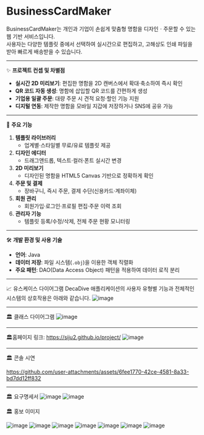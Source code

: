 # BusinessCardMaker

BusinessCardMaker는 개인과 기업이 손쉽게 맞춤형 명함을 디자인ㆍ주문할 수 있는 웹 기반 서비스입니다.  
사용자는 다양한 템플릿 중에서 선택하여 실시간으로 편집하고, 고해상도 인쇄 파일을 받아 빠르게 배송받을 수 있습니다.

---

✨ **프로젝트 컨셉 및 차별점**  
- **실시간 2D 미리보기**: 편집한 명함을 2D 캔버스에서 확대·축소하여 즉시 확인  
- **QR 코드 자동 생성**: 명함에 삽입할 QR 코드를 간편하게 생성  
- **기업용 일괄 주문**: 대량 주문 시 견적 요청·할인 기능 지원  
- **디지털 연동**: 제작한 명함을 모바일 지갑에 저장하거나 SNS에 공유 가능

---

🌟 **주요 기능**  
1. **템플릿 라이브러리**  
   - 업계별·스타일별 무료/유료 템플릿 제공  
2. **디자인 에디터**  
   - 드래그앤드롭, 텍스트·컬러·폰트 실시간 변경  
3. **2D 미리보기**  
   - 디자인된 명함을 HTML5 Canvas 기반으로 정확하게 확인  
4. **주문 및 결제**  
   - 장바구니, 즉시 주문, 결제 수단(신용카드·계좌이체)  
5. **회원 관리**  
   - 회원가입·로그인·프로필 편집·주문 이력 조회  
6. **관리자 기능**  
   - 템플릿 등록/수정/삭제, 전체 주문 현황 모니터링  

---

🛠️ **개발 환경 및 사용 기술**  
- **언어**: Java  
- **데이터 저장**: 파일 시스템(`.obj`)을 이용한 객체 직렬화  
- **주요 패턴**: DAO(Data Access Object) 패턴을 적용하여 데이터 로직 분리

---

📈 유스케이스 다이어그램
DecaDive 애플리케이션의 사용자 유형별 기능과 전체적인 시스템의 상호작용은 아래와 같습니다.
![image](https://github.com/user-attachments/assets/9e007ce5-1c1f-434e-835f-946c3419ddd9)

---

🏛️ 클래스 다이어그램
![image](https://github.com/user-attachments/assets/e1ee37cf-2170-4156-b5ab-86ceb00addb1)

---

🏛️홈페이지 
링크: https://siju2.github.io/project/
![image](https://github.com/user-attachments/assets/a661adb8-5350-4ca1-8f04-23d67d6c78a9)

---

🏛️ 콘솔 시연

https://github.com/user-attachments/assets/6fee1770-42ce-4581-8a33-bd7dd12ff832

---
🏛️ 요구명세서 
![image](https://github.com/user-attachments/assets/8c25a9de-ba94-4b7c-afb7-11605d6ddd03)
![image](https://github.com/user-attachments/assets/cbda57a3-110b-4c3a-bd99-cdcca4704536)


🏛️ 홍보 이미지

![image](https://github.com/user-attachments/assets/f1348d2b-58ac-458b-962e-cd4dd0f057d5)
![image](https://github.com/user-attachments/assets/5c848694-f23c-4d19-a5e9-d0e45dd0ad63)
![image](https://github.com/user-attachments/assets/c7ddb1c1-5263-47b1-bce8-d166daaa2c99)
![image](https://github.com/user-attachments/assets/df29459f-2e34-419f-b583-6ddffd00beed)
![image](https://github.com/user-attachments/assets/88505d40-13d5-4647-a1f3-cd689a2aa28a)
![image](https://github.com/user-attachments/assets/0712d9f9-653b-4179-8231-f7754193a49b)
![image](https://github.com/user-attachments/assets/27eb643a-47a8-4df3-9b23-1840600d5c33)







